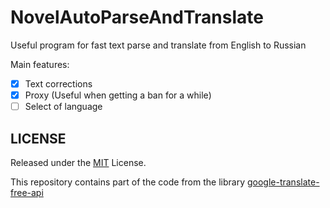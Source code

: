 # NovelAutoParseAndTranslate
Useful program for fast text parse and translate from English to Russian

Main features:
- [x] Text corrections
- [x] Proxy (Useful when getting a ban for a while)
- [ ] Select of language

## LICENSE

Released under the [MIT](https://opensource.org/licenses/MIT) License.

This repository сontains part of the code from the library [google-translate-free-api](https://github.com/Grizley56/GoogleTranslateFreeApi)
